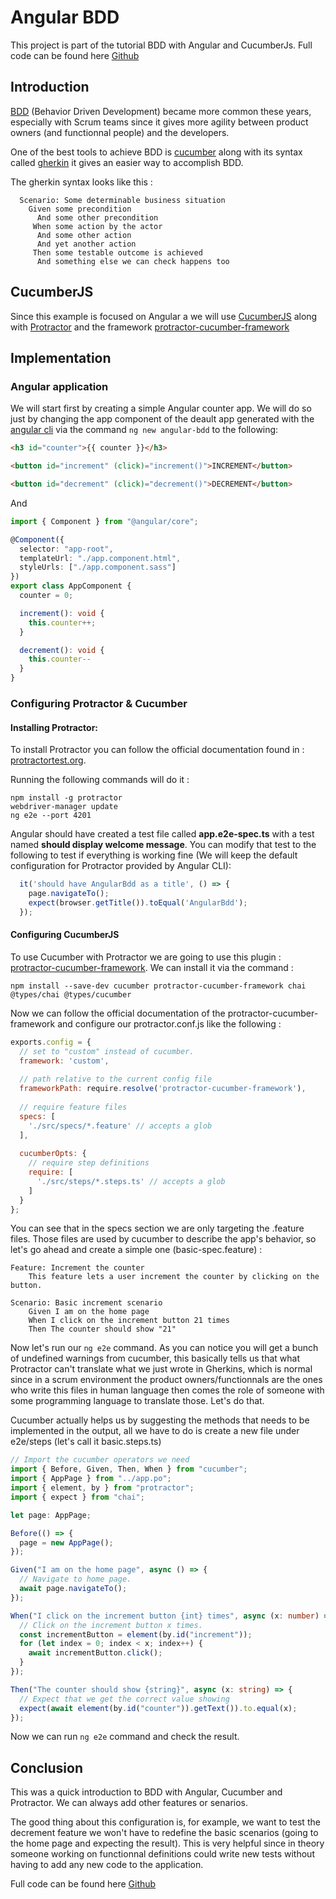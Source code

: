 # Angular BDD

This project is part of the tutorial BDD with Angular and CucumberJs.
Full code can be found here [Github](https://github.com/Fzwael/angular-bdd)

## Introduction

[BDD](https://en.wikipedia.org/wiki/Behavior-driven_development) (Behavior Driven Development) became more common these years, especially with Scrum teams since it gives more agility between product owners (and functionnal people) and the developers.

One of the best tools to achieve BDD is [cucumber](https://cucumber.io/) along with its syntax called [gherkin](https://cucumber.io/docs/gherkin/) it gives an easier way to accomplish BDD.

The gherkin syntax looks like this :
``` gherkin
  Scenario: Some determinable business situation
    Given some precondition
      And some other precondition
     When some action by the actor
      And some other action
      And yet another action
     Then some testable outcome is achieved
      And something else we can check happens too
```
## CucumberJS

Since this example is focused on Angular a we will use [CucumberJS](https://github.com/cucumber/cucumber-js) along with [Protractor](https://www.protractortest.org/) and the framework [protractor-cucumber-framework](https://github.com/protractor-cucumber-framework/protractor-cucumber-framework)

## Implementation

### Angular application

We will start first by creating a simple Angular counter app.
We will do so just by changing the app component of the deault app generated with the [angular cli](https://cli.angular.io/) via the command `ng new angular-bdd` to the following:

``` html
<h3 id="counter">{{ counter }}</h3>

<button id="increment" (click)="increment()">INCREMENT</button>

<button id="decrement" (click)="decrement()">DECREMENT</button>
```

And

``` typescript
import { Component } from "@angular/core";

@Component({
  selector: "app-root",
  templateUrl: "./app.component.html",
  styleUrls: ["./app.component.sass"]
})
export class AppComponent {
  counter = 0;

  increment(): void {
    this.counter++;
  }

  decrement(): void {
    this.counter--
  }
}
```

### Configuring Protractor & Cucumber

#### Installing Protractor:
To install Protractor you can follow the official documentation found in : [protractortest.org](https://www.protractortest.org/).

Running the following commands will do it :
```
npm install -g protractor
webdriver-manager update
ng e2e --port 4201
```

Angular should have created a test file called **app.e2e-spec.ts** with a test named **should display welcome message**.
You can modify that test to the following to test if everything is working fine (We will keep the default configuration for Protractor provided by Angular CLI):

``` typescript
  it('should have AngularBdd as a title', () => {
    page.navigateTo();
    expect(browser.getTitle()).toEqual('AngularBdd');
  });
```

#### Configuring CucumberJS
To use Cucumber with Protractor we are going to use this plugin : [protractor-cucumber-framework](https://www.npmjs.com/package/protractor-cucumber-framework). We can install it via the command : 
```
npm install --save-dev cucumber protractor-cucumber-framework chai @types/chai @types/cucumber
```

Now we can follow the official documentation of the protractor-cucumber-framework and configure our protractor.conf.js like the following :
``` javascript
exports.config = {
  // set to "custom" instead of cucumber.
  framework: 'custom',
 
  // path relative to the current config file
  frameworkPath: require.resolve('protractor-cucumber-framework'),
 
  // require feature files
  specs: [
    './src/specs/*.feature' // accepts a glob
  ],
 
  cucumberOpts: {
    // require step definitions
    require: [
      './src/steps/*.steps.ts' // accepts a glob
    ]
  }
};
```

You can see that in the specs section we are only targeting the .feature files. Those files are used by cucumber to describe the app's behavior, so let's go ahead and create a simple one (basic-spec.feature) :

``` Gherkins
Feature: Increment the counter
    This feature lets a user increment the counter by clicking on the button.

Scenario: Basic increment scenario
    Given I am on the home page
    When I click on the increment button 21 times
    Then The counter should show "21"
```

Now let's run our `ng e2e` command.
As you can notice you will get a bunch of undefined warnings from cucumber, this basically tells us that what Protractor can't translate what we just wrote in Gherkins, which is normal since in a scrum environment the product owners/functionnals are the ones who write this files in human language then comes the role of someone with some programming language to translate those. Let's do that.

Cucumber actually helps us by suggesting the methods that needs to be implemented in the output, all we have to do is create a new file under e2e/steps (let's call it basic.steps.ts)

``` typescript
// Import the cucumber operators we need
import { Before, Given, Then, When } from "cucumber";
import { AppPage } from "../app.po";
import { element, by } from "protractor";
import { expect } from "chai";

let page: AppPage;

Before(() => {
  page = new AppPage();
});

Given("I am on the home page", async () => {
  // Navigate to home page.
  await page.navigateTo();
});

When("I click on the increment button {int} times", async (x: number) => {
  // Click on the increment button x times.
  const incrementButton = element(by.id("increment"));
  for (let index = 0; index < x; index++) {
    await incrementButton.click();
  }
});

Then("The counter should show {string}", async (x: string) => {
  // Expect that we get the correct value showing
  expect(await element(by.id("counter")).getText()).to.equal(x);
});
```
Now we can run `ng e2e` command and check the result.

## Conclusion

This was a quick introduction to BDD with Angular, Cucumber and Protractor. We can always add other features or senarios.

The good thing about this configuration is, for example, we want to test the decrement feature we won't have to redefine the basic scenarios (going to the home page and expecting the result). This is very helpful since in theory someone working on functionnal definitions could write new tests without having to add any new code to the application.

Full code can be found here [Github](https://github.com/Fzwael/angular-bdd)

